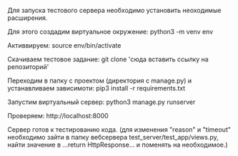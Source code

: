 Для запуска тестового сервера необходимо установить неоходимые расширения. 

Для этого создадим виртуальное окружение:
	python3 -m venv env

Активвируем:
	source env/bin/activate
	
Скачиваем тестовое задание: 
	git clone 'сюда вставить ссылку на репозиторий'

Переходим в папку с проектом (директория с manage.py) и устанавливаем зависимоти:
	pip3 install -r requirements.txt
  
Запустим виртуальный сервер:
	python3 manage.py runserver
  
Проверяем:
	http://localhost:8000
 
Сервер готов к тестированию кода.
(для изменения "reason" и "timeout" необходимо зайти в папку вебсервера test_server/test_app/views.py, найти значение в ...return HttpResponse... и поменять на необходимое.)
